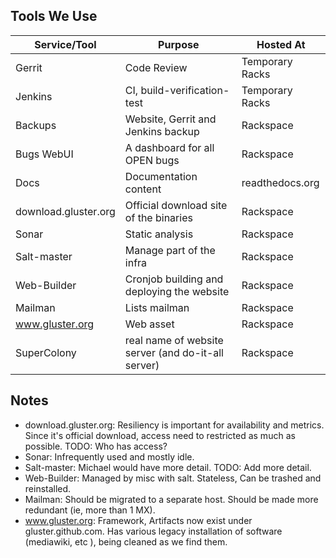 ## Tools We Use

| Service/Tool         | Purpose                                            | Hosted At       |
|----------------------|----------------------------------------------------|-----------------|
| Gerrit               | Code Review                                        | Temporary Racks |
| Jenkins              | CI, build-verification-test                        | Temporary Racks |
| Backups              | Website, Gerrit and Jenkins backup                 | Rackspace       |
| Bugs WebUI           | A dashboard for all OPEN bugs                      | Rackspace       |
| Docs                 | Documentation content                              | readthedocs.org |
| download.gluster.org | Official download site of the binaries             | Rackspace       |
| Sonar                | Static analysis                                    | Rackspace       |
| Salt-master          | Manage part of the infra                           | Rackspace       |
| Web-Builder          | Cronjob building and deploying the website         | Rackspace       |
| Mailman              | Lists mailman                                      | Rackspace       |
| www.gluster.org      | Web asset                                          | Rackspace       |
| SuperColony          | real name of website server (and do-it-all server) | Rackspace       |

## Notes
* download.gluster.org: Resiliency is important for availability and metrics.
  Since it's official download, access need to restricted as much as possible.
  TODO: Who has access?
* Sonar: Infrequently used and mostly idle.
* Salt-master: Michael would have more detail. TODO: Add more detail.
* Web-Builder: Managed by misc with salt. Stateless, Can be trashed and
  reinstalled.
* Mailman: Should be migrated to a separate host. Should be made more redundant
  (ie, more than 1 MX).
* www.gluster.org: Framework, Artifacts now exist under gluster.github.com. Has
  various legacy installation of software (mediawiki, etc ), being cleaned as
  we find them.
